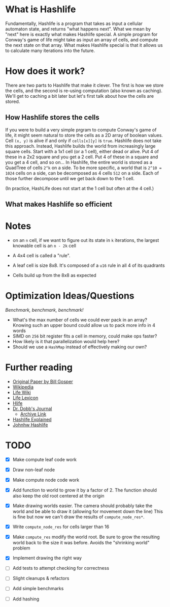 # What is Hashlife

Fundamentally, Hashlife is a program that takes as input a cellular automaton
state, and returns "what happens next". What we mean by "next" here is exactly
what makes Hashlife special. A simple program for Conway's game of life might
take as input an array of cells, and compute the next state on that array. What
makes Hashlife special is that it allows us to calculate many iterations into the
future.

# How does it work?

There are two parts to Hashlife that make it clever. The first is how we store
the cells, and the second is re-using computation (also known as caching). We'll
get to caching a bit later but let's first talk about how the cells are stored.

## How Hashlife stores the cells

If you were to build a very simple prgram to compute Conway's game of life, it
might seem natural to store the cells as a 2D array of boolean values. Cell `(x,
y)` is alive if and only if `cells[x][y]` is `true`. Hashlife does not take this
approach. Instead, Hashlife builds the world from increasingly large square
cells. Start with a 1x1 cell (or a 1 cell), either dead or alive. Put 4 of
these in a 2x2 square and you get a 2 cell. Put 4 of these in a square and you
get a 4 cell, and so on... In Hashlife, the entire world is stored as a QuadTree
of cells `2^k` on a side. To be more specific, a world that is `2^10 = 1024`
cells on a side, can be decomposed as 4 cells `512` on a side. Each of those
further decompose until we get back down to the 1 cell.

(In practice, HashLife does not start at the 1 cell but often at the 4 cell.)

## What makes Hashlife so efficient


# Notes

- on an `n` cell, if we want to figure out its state in `k` iterations, the largest
knowable cell is an `n - 2k` cell

- A 4x4 cell is called a "rule".
- A leaf cell is size 8x8. It's composed of a `u16` rule in all 4 of its quadrants
- Cells build up from the 8x8 as expected

# Optimization Ideas/Questions

*Benchmark, benchmark, benchmark!*

- What's the max number of cells we could ever pack in an array? Knowing such an
  upper bound could allow us to pack more info in 4 words
- SIMD on `256` bit register fits a cell in memory, could make ops faster?
- How likely is it that parallelization would help here?
- Should we use a `HashMap` instead of effectively making our own?

# Further reading
- [Original Paper by Bill Gosper](https://usr.lmf.cnrs.fr/~jcf/m1/gol/gosper-84.pdf)
- [Wikipedia](https://en.wikipedia.org/wiki/Hashlife)
- [Life Wiki](https://conwaylife.com/wiki/HashLife#cite_note-trokicki20060401-3)
- [Life Lexicon](https://conwaylife.com/ref/lexicon/lex_h.htm#hashlife)
- [Hlife](https://tomas.rokicki.com/hlife/)
- [Dr. Dobb's Journal](http://www.ddj.com/dept/ai/184406478)
    - [Archive Link](https://web.archive.org/web/20120719224016/http://www.drdobbs.com/jvm/an-algorithm-for-compressing-space-and-t/184406478)
- [Hashlife Explained](https://web.archive.org/web/20220131050938/https://jennyhasahat.github.io/hashlife.html)
- [Johnhw Hashlife](https://johnhw.github.io/hashlife/index.md.html)

# TODO

- [x] Make compute leaf code work
- [x] Draw non-leaf node
- [x] Make compute node code work
- [x] Add function to world to grow it by a factor of 2. The function should
      also keep the old root centered at the origin
- [x] Make drawing worlds easier. The camera should probably take the world and
      be able to draw it (allowing for movement down the line)
      This is fine but now we can't draw the results of `compute_node_res*`.
- [x] Write `compute_node_res` for cells larger than 16
- [x] Make `compute_res` modify the world root. Be sure to grow the resulting
      world back to the size it was before. Avoids the "shrinking world" problem
- [x] Implement drawing the right way
- [ ] Add tests to attempt checking for correctness
- [ ] Slight cleanups & refactors
- [ ] Add simple benchmarks

- [ ] Add hashing
